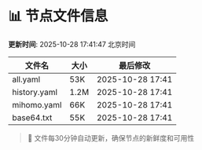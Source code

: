 # 📊 节点文件信息

**更新时间**: 2025-10-28 17:41:47 北京时间

| 文件名 | 大小 | 最后修改 |
|--------|------|----------|
| all.yaml | 53K | 2025-10-28 17:41 |
| history.yaml | 1.2M | 2025-10-28 17:41 |
| mihomo.yaml | 66K | 2025-10-28 17:41 |
| base64.txt | 55K | 2025-10-28 17:41 |

> 🔄 文件每30分钟自动更新，确保节点的新鲜度和可用性
